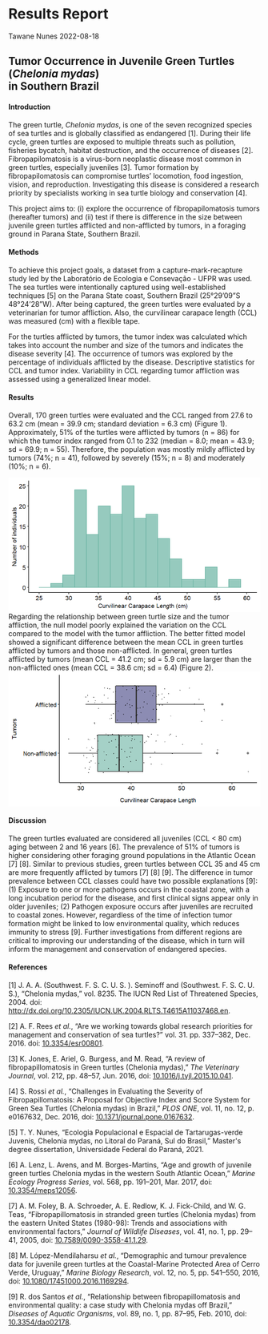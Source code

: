 Results Report
================
Tawane Nunes
2022-08-18

## Tumor Occurrence in Juvenile Green Turtles (*Chelonia mydas*) </br> in Southern Brazil

#### Introduction

The green turtle, *Chelonia mydas*, is one of the seven recognized
species of sea turtles and is globally classified as endangered \[1\].
During their life cycle, green turtles are exposed to multiple threats
such as pollution, fisheries bycatch, habitat destruction, and the
occurrence of diseases \[2\]. Fibropapilomatosis is a virus-born
neoplastic disease most common in green turtles, especially juveniles
\[3\]. Tumor formation by fibropapilomatosis can compromise turtles’
locomotion, food ingestion, vision, and reproduction. Investigating this
disease is considered a research priority by specialists working in sea
turtle biology and conservation \[4\].

This project aims to: (i) explore the occurrence of fibropapilomatosis
tumors (hereafter tumors) and (ii) test if there is difference in the
size between juvenile green turtles afflicted and non-afflicted by
tumors, in a foraging ground in Parana State, Southern Brazil.

#### Methods

To achieve this project goals, a dataset from a capture-mark-recapture
study led by the Laboratório de Ecologia e Consevação - UFPR was used.
The sea turtles were intentionally captured using well-established
techniques \[5\] on the Parana State coast, Southern Brazil (25°29’09”S
48°24’28”W). After being captured, the green turtles were evaluated by a
veterinarian for tumor affliction. Also, the curvilinear carapace length
(CCL) was measured (cm) with a flexible tape.

For the turtles afflicted by tumors, the tumor index was calculated
which takes into account the number and size of the tumors and indicates
the disease severity \[4\]. The occurrence of tumors was explored by the
percentage of individuals afflicted by the disease. Descriptive
statistics for CCL and tumor index. Variability in CCL regarding tumor
affliction was assessed using a generalized linear model.

#### Results

Overall, 170 green turtles were evaluated and the CCL ranged from 27.6
to 63.2 cm (mean = 39.9 cm; standard deviation = 6.3 cm) (Figure 1).
Approximately, 51% of the turtles were afflicted by tumors (n = 86) for
which the tumor index ranged from 0.1 to 232 (median = 8.0; mean = 43.9;
sd = 69.9; n = 55). Therefore, the population was mostly mildly
afflicted by tumors (74%; n = 41), followed by severely (15%; n = 8) and
moderately (10%; n = 6).

<img src="../figures/01_CCL_histogram.png" title="Figure 1 Distribution of Curvilinear Carapace Length (cm) of green turtles intentionally captured on the Parana State coast, Southern Brazil" alt="Figure 1 Distribution of Curvilinear Carapace Length (cm) of green turtles intentionally captured on the Parana State coast, Southern Brazil" style="display: block; margin: auto;" />
Regarding the relationship between green turtle size and the tumor
affliction, the null model poorly explained the variation on the CCL
compared to the model with the tumor affliction. The better fitted model
showed a significant difference between the mean CCL in green turtles
afflicted by tumors and those non-afflicted. In general, green turtles
afflicted by tumors (mean CCL = 41.2 cm; sd = 5.9 cm) are larger than
the non-afflicted ones (mean CCL = 38.6 cm; sd = 6.4) (Figure 2).

<img src="../figures/02_CCL_vs_tumor.png" title="Figure 2 Difference in curvilinear carapace length in green turtles afflicted and non-afflicted by tumors." alt="Figure 2 Difference in curvilinear carapace length in green turtles afflicted and non-afflicted by tumors." style="display: block; margin: auto;" />

#### Discussion

The green turtles evaluated are considered all juveniles (CCL \< 80 cm)
aging between 2 and 16 years \[6\]. The prevalence of 51% of tumors is
higher considering other foraging ground populations in the Atlantic
Ocean \[7\] \[8\]. Similar to previous studies, green turtles between
CCL 35 and 45 cm are more frequently afflicted by tumors \[7\] \[8\]
\[9\]. The difference in tumor prevalence between CCL classes could have
two possible explanations \[9\]: (1) Exposure to one or more pathogens
occurs in the coastal zone, with a long incubation period for the
disease, and first clinical signs appear only in older juveniles; (2)
Pathogen exposure occurs after juveniles are recruited to coastal zones.
However, regardless of the time of infection tumor formation might be
linked to low environmental quality, which reduces immunity to stress
\[9\]. Further investigations from different regions are critical to
improving our understanding of the disease, which in turn will inform
the management and conservation of endangered species.

#### References

<div id="refs" class="references csl-bib-body">

<div id="ref-Seminoff2004" class="csl-entry">

<span class="csl-left-margin">\[1\] </span><span
class="csl-right-inline">J. A. A. (Southwest. F. S. C. U. S. ). Seminoff
and (Southwest. F. S. C. U. S.), “<span class="nocase">Chelonia
mydas</span>,” vol. 8235. The IUCN Red List of Threatened Species, 2004.
doi:
<http://dx.doi.org/10.2305/IUCN.UK.2004.RLTS.T4615A11037468.en>.</span>

</div>

<div id="ref-Rees2016" class="csl-entry">

<span class="csl-left-margin">\[2\] </span><span
class="csl-right-inline">A. F. Rees *et al.*, “<span class="nocase">Are
we working towards global research priorities for management and
conservation of sea turtles?</span>” vol. 31. pp. 337–382, Dec. 2016.
doi: [10.3354/esr00801](https://doi.org/10.3354/esr00801).</span>

</div>

<div id="ref-Jones2016" class="csl-entry">

<span class="csl-left-margin">\[3\] </span><span
class="csl-right-inline">K. Jones, E. Ariel, G. Burgess, and M. Read,
“<span class="nocase">A review of fibropapillomatosis in Green turtles
(Chelonia mydas)</span>,” *The Veterinary Journal*, vol. 212, pp. 48–57,
Jun. 2016, doi:
[10.1016/j.tvjl.2015.10.041](https://doi.org/10.1016/j.tvjl.2015.10.041).</span>

</div>

<div id="ref-Rossi2016" class="csl-entry">

<span class="csl-left-margin">\[4\] </span><span
class="csl-right-inline">S. Rossi *et al.*, “<span
class="nocase">Challenges in Evaluating the Severity of
Fibropapillomatosis: A Proposal for Objective Index and Score System for
Green Sea Turtles (Chelonia mydas) in Brazil</span>,” *PLOS ONE*, vol.
11, no. 12, p. e0167632, Dec. 2016, doi:
[10.1371/journal.pone.0167632](https://doi.org/10.1371/journal.pone.0167632).</span>

</div>

<div id="ref-Nunes2021" class="csl-entry">

<span class="csl-left-margin">\[5\] </span><span
class="csl-right-inline">T. Y. Nunes, “<span class="nocase">Ecologia
Populacional e Espacial de Tartarugas-verde Juvenis, Chelonia mydas, no
Litoral do Paran<span class="nocase">á</span>, Sul do Brasil</span>,”
Master's degree dissertation, Universidade Federal do Paraná,
2021.</span>

</div>

<div id="ref-Lenz2017" class="csl-entry">

<span class="csl-left-margin">\[6\] </span><span
class="csl-right-inline">A. Lenz, L. Avens, and M. Borges-Martins,
“<span class="nocase">Age and growth of juvenile green turtles Chelonia
mydas in the western South Atlantic Ocean</span>,” *Marine Ecology
Progress Series*, vol. 568, pp. 191–201, Mar. 2017, doi:
[10.3354/meps12056](https://doi.org/10.3354/meps12056).</span>

</div>

<div id="ref-Foley2005" class="csl-entry">

<span class="csl-left-margin">\[7\] </span><span
class="csl-right-inline">A. M. Foley, B. A. Schroeder, A. E. Redlow, K.
J. Fick-Child, and W. G. Teas, “<span class="nocase">Fibropapillomatosis
in stranded green turtles (Chelonia mydas) from the eastern United
States (1980-98): Trends and associations with environmental
factors</span>,” *Journal of Wildlife Diseases*, vol. 41, no. 1, pp.
29–41, 2005, doi:
[10.7589/0090-3558-41.1.29](https://doi.org/10.7589/0090-3558-41.1.29).</span>

</div>

<div id="ref-Lopez-Mendilaharsu2016" class="csl-entry">

<span class="csl-left-margin">\[8\] </span><span
class="csl-right-inline">M. López-Mendilaharsu *et al.*, “<span
class="nocase">Demographic and tumour prevalence data for juvenile green
turtles at the Coastal-Marine Protected Area of Cerro Verde,
Uruguay</span>,” *Marine Biology Research*, vol. 12, no. 5, pp. 541–550,
2016, doi:
[10.1080/17451000.2016.1169294](https://doi.org/10.1080/17451000.2016.1169294).</span>

</div>

<div id="ref-Santos2010" class="csl-entry">

<span class="csl-left-margin">\[9\] </span><span
class="csl-right-inline">R. dos Santos *et al.*, “<span
class="nocase">Relationship between fibropapillomatosis and
environmental quality: a case study with Chelonia mydas off
Brazil</span>,” *Diseases of Aquatic Organisms*, vol. 89, no. 1, pp.
87–95, Feb. 2010, doi:
[10.3354/dao02178](https://doi.org/10.3354/dao02178).</span>

</div>

</div>
